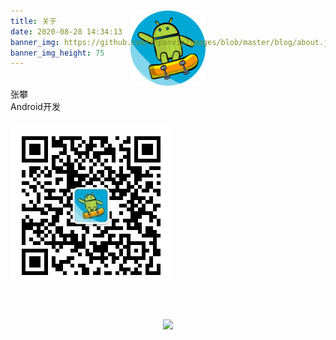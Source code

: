 ```yaml
---
title: 关于
date: 2020-08-28 14:34:13
banner_img: https://github.com/zhpanvip/images/blob/master/blog/about.jpg
banner_img_height: 75
---
```


<style type="text/css">
    #avatar{
        width:120px;
        height:120px;
        margin-top:-110px;
    }
</style>

<body>

<div align="center">
   <img id="avatar" src="https://github.com/zhpanvip/images/blob/master/blog/favicon.png" />
</div>

<div class="text-center">
  <div class="about-info">
    <div class="about-name">张攀</div>
    <div class="about-intro">Android开发</div>
    <div class="about-icons" style="margin-top:20px;">
        <a href="https://github.com/zhpanvip" class="hint--bottom hint--rounded" aria-label=GitHub>
          <i class="iconfont icon-github-fill" aria-hidden="true"></i>
        </a>
        <a href="https://juejin.im/user/2735240659359448/posts" class="hint--bottom hint--rounded" aria-label=掘金>
            <i class="iconfont icon-juejin" aria-hidden="true"></i>
        </a>
        <a href="mailto:zhpanvip@outlook.com" class="hint--bottom hint--rounded" aria-label=邮箱>
           <i class="iconfont icon-mail" aria-hidden="true"></i>
        </a>
        <a href="https://blog.csdn.net/qq_20521573" class="qr-trigger">
           <i class="iconfont icon-wechat-fill" aria-hidden="true"></i>
           <img class="qr-img" src="https://github.com/zhpanvip/images/blob/master/project/group/wechat_gzh.jpg" alt="qrcode" />
        </a>
  </div>
</div>

<p align="center" style="margin-top:50px">
    <a href="https://github.com/zhpanvip">
        <img src="https://github-readme-stats.vercel.app/api/top-langs/?username=zhpanvip&layout=compact" />
    </a>
</p>

</body>


